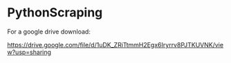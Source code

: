 # PythonScraping

For a google drive download: 

https://drive.google.com/file/d/1uDK_ZRiTtmmH2Egx6Iryrrv8PJTKUVNK/view?usp=sharing
